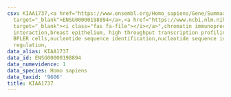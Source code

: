 ```yaml
---
csv: KIAA1737,<a href="https://www.ensembl.org/Homo_sapiens/Gene/Summary?db=core;g=ENSG00000198894"
  target="_blank">ENSG00000198894</a>,<a href="https://www.ncbi.nlm.nih.gov/pubmed/22863008"
  target="_blank"><i class="fas fa-file"></i></a>",chromatin immunoprecipitation assay,direct
  interaction,breast epithelium, high throughput transcription profiling by microarray,
  BPLER cells,nucleotide sequence identification,nucleotide sequence identification,transcriptional
  regulation,
data_alias: KIAA1737
data_id: ENSG00000198894
data_numevidence: 1
data_species: Homo sapiens
data_taxid: '9606'
title: KIAA1737
---
```

